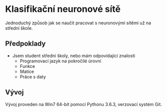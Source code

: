 ﻿# Klasifikační neuronové sítě
Jednoduchý způsob jak se naučit pracovat s neuronovými sítěmi už na střední škole.
## Předpoklady
* Jsem student střední školy, nebo mám odpovídající znalosti
	* Programovací jazyk na pokročilé úrovni
	* Funkce
	* Matice
	* Práce s daty
## Vývoj
Vývoj proveden na Win7 64-bit pomocí Pythonu 3.6.3, verzovací systém Git.
